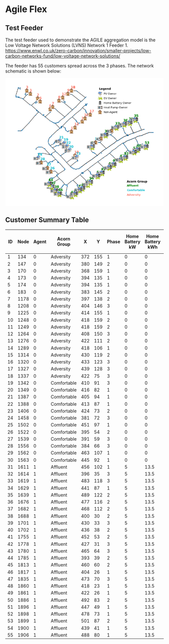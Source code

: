 # Agile Flex

## Test Feeder

The test feeder used to demonstrate the AGILE aggregation model is the Low Voltage Network Solutions (LVNS) Network 1 Feeder 1. https://www.enwl.co.uk/zero-carbon/innovation/smaller-projects/low-carbon-networks-fund/low-voltage-network-solutions/

The feeder has 55 customers spread across the 3 phases. The network schematic is shown below:

![Feeder1](Feed1/feeder_map.png)


## Customer Summary Table
|   ID |   Node |   Agent | Acorn Group   |   X |   Y |   Phase |   Home Battery kW |   Home Battery kWh |   EV Charger Size kW |   EV Battery Size kWh |   PV kW |   Heat Pump kW |
|------|--------|---------|---------------|-----|-----|---------|-------------------|--------------------|----------------------|-----------------------|---------|----------------|
|    1 |    134 |0 | Adversity     | 372 | 155 |1 |0 |0   | 0   |    0 |     0   |0 |
|    2 |    147 |0 | Adversity     | 380 | 149 |2 |0 |0   | 0   |    0 |     0   |0 |
|    3 |    170 |0 | Adversity     | 368 | 159 |1 |0 |0   | 0   |    0 |     0   |0 |
|    4 |    173 |0 | Adversity     | 394 | 135 |1 |0 |0   | 0   |    0 |     0   |0 |
|    5 |    174 |0 | Adversity     | 394 | 135 |1 |0 |0   | 0   |    0 |     0   |0 |
|    6 |    183 |0 | Adversity     | 383 | 145 |2 |0 |0   | 0   |    0 |     0   |0 |
|    7 |   1178 |0 | Adversity     | 397 | 138 |2 |0 |0   | 0   |    0 |     0   |0 |
|    8 |   1208 |0 | Adversity     | 404 | 146 |3 |0 |0   | 0   |    0 |     0   |0 |
|    9 |   1225 |0 | Adversity     | 414 | 155 |1 |0 |0   | 0   |    0 |     0   |0 |
|   10 |   1248 |0 | Adversity     | 418 | 159 |2 |0 |0   | 0   |    0 |     0   |0 |
|   11 |   1249 |0 | Adversity     | 418 | 159 |2 |0 |0   | 0   |    0 |     0   |0 |
|   12 |   1264 |0 | Adversity     | 408 | 150 |3 |0 |0   | 0   |    0 |     0   |0 |
|   13 |   1276 |0 | Adversity     | 422 | 111 |2 |0 |0   | 0   |    0 |     0   |0 |
|   14 |   1289 |0 | Adversity     | 418 | 106 |1 |0 |0   | 0   |    0 |     0   |0 |
|   15 |   1314 |0 | Adversity     | 430 | 119 |2 |0 |0   | 0   |    0 |     0   |0 |
|   16 |   1320 |0 | Adversity     | 433 | 123 |3 |0 |0   | 0   |    0 |     0   |0 |
|   17 |   1327 |0 | Adversity     | 439 | 128 |3 |0 |0   | 0   |    0 |     0   |0 |
|   18 |   1337 |0 | Adversity     | 422 |  75 |3 |0 |0   | 0   |    0 |     0   |0 |
|   19 |   1342 |0 | Comfortable   | 410 |  91 |3 |0 |0   | 0   |    0 |     4   |4 |
|   20 |   1349 |0 | Comfortable   | 416 |  82 |1 |0 |0   | 0   |    0 |     4   |4 |
|   21 |   1387 |0 | Comfortable   | 405 |  94 |1 |0 |0   | 0   |    0 |     1.5 |4 |
|   22 |   1388 |0 | Comfortable   | 413 |  87 |1 |0 |0   | 0   |    0 |     4   |4 |
|   23 |   1406 |0 | Comfortable   | 424 |  73 |2 |0 |0   | 0   |    0 |     1   |4 |
|   24 |   1458 |0 | Comfortable   | 381 |  72 |3 |0 |0   | 0   |    0 |     3.5 |4 |
|   25 |   1502 |0 | Comfortable   | 451 |  97 |1 |0 |0   | 0   |    0 |     0   |4 |
|   26 |   1522 |0 | Comfortable   | 395 |  54 |2 |0 |0   | 0   |    0 |     0   |4 |
|   27 |   1539 |0 | Comfortable   | 391 |  59 |3 |0 |0   | 0   |    0 |     0   |4 |
|   28 |   1556 |0 | Comfortable   | 384 |  66 |3 |0 |0   | 0   |    0 |     0   |4 |
|   29 |   1562 |0 | Comfortable   | 463 | 107 |1 |0 |0   | 0   |    0 |     0   |4 |
|   30 |   1563 |0 | Comfortable   | 445 |  92 |1 |0 |0   | 0   |    0 |     0   |4 |
|   31 |   1611 |1 | Affluent      | 456 | 102 |1 |5 | 13.5 | 7.4 |   40 |     1   |5 |
|   32 |   1614 |1 | Affluent      | 396 |  35 |3 |5 | 13.5 | 7.4 |   40 |     2   |5 |
|   33 |   1619 |1 | Affluent      | 483 | 118 |3 |5 | 13.5 | 7.4 |   40 |     2   |5 |
|   34 |   1629 |1 | Affluent      | 441 |  87 |1 |5 | 13.5 | 7.4 |   40 |     2   |5 |
|   35 |   1639 |1 | Affluent      | 489 | 122 |2 |5 | 13.5 | 7.4 |   40 |     2   |5 |
|   36 |   1676 |1 | Affluent      | 477 | 116 |2 |5 | 13.5 | 7.4 |   40 |     4   |5 |
|   37 |   1682 |1 | Affluent      | 468 | 112 |2 |5 | 13.5 | 7.4 |   40 |     3   |5 |
|   38 |   1688 |1 | Affluent      | 400 |  30 |2 |5 | 13.5 | 7.4 |   40 |     1   |5 |
|   39 |   1701 |1 | Affluent      | 430 |  33 |3 |5 | 13.5 | 7.4 |   40 |     2   |5 |
|   40 |   1702 |1 | Affluent      | 436 |  38 |2 |5 | 13.5 | 7.4 |   40 |     4   |5 |
|   41 |   1755 |1 | Affluent      | 452 |  53 |2 |5 | 13.5 | 7.4 |   40 |     3   |5 |
|   42 |   1778 |1 | Affluent      | 427 |  31 |3 |5 | 13.5 | 7.4 |   40 |     4   |5 |
|   43 |   1780 |1 | Affluent      | 465 |  64 |3 |5 | 13.5 | 7.4 |   40 |     3   |5 |
|   44 |   1785 |1 | Affluent      | 393 |  39 |2 |5 | 13.5 | 7.4 |   40 |     2   |5 |
|   45 |   1813 |1 | Affluent      | 460 |  60 |2 |5 | 13.5 | 7.4 |   40 |     2   |5 |
|   46 |   1817 |1 | Affluent      | 404 |  26 |1 |5 | 13.5 | 7.4 |   40 |     3   |5 |
|   47 |   1835 |1 | Affluent      | 473 |  70 |3 |5 | 13.5 | 7.4 |   40 |     1   |5 |
|   48 |   1860 |1 | Affluent      | 418 |  23 |1 |5 | 13.5 | 7.4 |   40 |     2   |5 |
|   49 |   1861 |1 | Affluent      | 422 |  26 |1 |5 | 13.5 | 7.4 |   40 |     4   |5 |
|   50 |   1886 |1 | Affluent      | 492 |  83 |2 |5 | 13.5 | 7.4 |   40 |     2   |5 |
|   51 |   1896 |1 | Affluent      | 447 |  49 |1 |5 | 13.5 | 7.4 |   40 |     2   |5 |
|   52 |   1898 |1 | Affluent      | 478 |  73 |1 |5 | 13.5 | 7.4 |   40 |     3   |5 |
|   53 |   1899 |1 | Affluent      | 501 |  87 |2 |5 | 13.5 | 7.4 |   40 |     2   |5 |
|   54 |   1900 |1 | Affluent      | 439 |  41 |1 |5 | 13.5 | 7.4 |   40 |     1   |5 |
|   55 |   1906 |1 | Affluent      | 488 |  80 |1 |5 | 13.5 | 7.4 |   40 |     2   |5 |